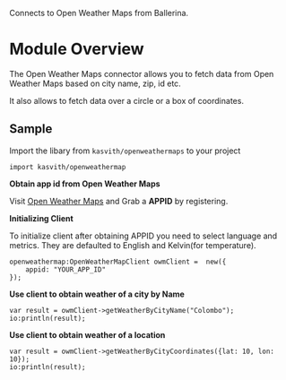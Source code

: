 Connects to Open Weather Maps from Ballerina.

# Module Overview

The Open Weather Maps connector allows you to fetch data from Open Weather Maps based on city name, zip, id etc.

It also allows to fetch data over a circle or a box of coordinates.

## Sample

Import the libary from `kasvith/openweathermaps` to your project

```ballerina
import kasvith/openweathermap
```

**Obtain app id from Open Weather Maps**

Visit [Open Weather Maps](https://openweathermap.org/api) and Grab a **APPID** by registering.

**Initializing Client**

To initialize client after obtaining APPID you need to select language and metrics. They are defaulted to English and Kelvin(for temperature).

```ballerina
openweathermap:OpenWeatherMapClient owmClient =  new({
	appid: "YOUR_APP_ID"
});
```

**Use client to obtain weather of a city by Name**
```ballerina
var result = owmClient->getWeatherByCityName("Colombo");
io:println(result);
```

**Use client to obtain weather of a location**
```ballerina
var result = owmClient->getWeatherByCityCoordinates({lat: 10, lon: 10});
io:println(result);
```
